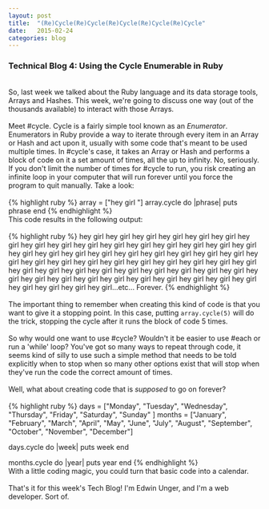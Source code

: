 ```yaml
---
layout: post
title:  "(Re)Cycle(Re)Cycle(Re)Cycle(Re)Cycle(Re)Cycle"
date:   2015-02-24
categories: blog
---
```


<h3>Technical Blog 4: Using the Cycle Enumerable in Ruby</h3>
<br/>
So, last week we talked about the Ruby language and its data storage tools, Arrays and Hashes. This week, we're going to discuss one way (out of the thousands available) to interact with those Arrays.
<br/>
<br/>
Meet #cycle. Cycle is a fairly simple tool known as an <em>Enumerator</em>. Enumerators in Ruby provide a way to iterate through every item in an Array or Hash and act upon it, usually with some code that's meant to be used multiple times. In #cycle's case, it takes an Array or Hash and performs a block of code on it a set amount of times, all the up to infinity. No, seriously. If you don't limit the number of times for #cycle to run, you risk creating an infinite loop in your computer that will run forever until you force the program to quit manually. Take a look:
<br/>
<br/>
{% highlight ruby %}
  array = ["hey girl "]
  array.cycle do |phrase|
    puts phrase
  end
{% endhighlight %}
<br/>
This code results in the following output:
<br/>
<br/>
{% highlight ruby %}
  hey girl hey girl hey girl hey girl hey girl hey girl hey girl hey girl hey girl hey girl hey girl hey girl hey girl hey girl hey girl hey girl hey girl hey girl hey girl hey girl hey girl hey girl hey girl hey girl hey girl hey girl hey girl hey girl hey girl hey girl hey girl hey girl hey girl hey girl hey girl hey girl hey girl hey girl hey girl hey girl hey girl hey girl hey girl hey girl hey girl hey girl hey girl hey girl hey girl hey girl hey girl hey girl hey girl hey girl hey girl hey girl hey girl hey girl...etc... Forever.
{% endhighlight %}
<br/>
<br/>
The important thing to remember when creating this kind of code is that you want to give it a stopping point. In this case, putting <code>array.cycle(5)</code> will do the trick, stopping the cycle after it runs the block of code 5 times.
<br/>
<br/>
So why would one want to use #cycle? Wouldn't it be easier to use #each or run a 'while' loop? You've got so many ways to repeat through code, it seems kind of silly to use such a simple method that needs to be told explicitly when to stop when so many other options exist that will stop when they've run the code the correct amount of times.
<br/>
<br/>
Well, what about creating code that is <em>supposed</em> to go on forever?
<br/>
<br/>
{% highlight ruby %}
  days = ["Monday", "Tuesday", "Wednesday", "Thursday", "Friday", "Saturday", "Sunday" ]
  months = ["January", "February", "March", "April", "May", "June", "July", "August", "September", "October", "November", "December"]

  days.cycle do |week|
    puts week
  end

  months.cycle do |year|
    puts year
  end
{% endhighlight %}
<br/>
With a little coding magic, you could turn that basic code into a calendar.
<br/>
<br/>
That's it for this week's Tech Blog! I'm Edwin Unger, and I'm a web developer. Sort of.

